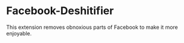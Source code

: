 # Facebook-Deshitifier
This extension removes obnoxious parts of Facebook to make it more enjoyable.
